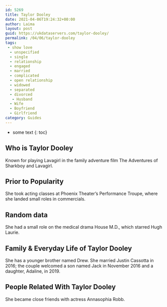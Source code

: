 ```yaml
---
id: 5269
title: Taylor Dooley
date: 2021-04-06T19:24:32+00:00
author: Laima
layout: post
guid: https://ukdataservers.com/taylor-dooley/
permalink: /04/06/taylor-dooley
tags:
 - show love
  - unspecified
  - single
  - relationship
  - engaged
  - married
  - complicated
  - open relationship
  - widowed
  - separated
  - divorced
   - Husband
  - Wife
  - Boyfriend
  - Girlfriend
category: Guides
---
```


* some text
{: toc}


## Who is Taylor Dooley
                  
                  
                  
Known for playing Lavagirl in the family adventure film The Adventures of Sharkboy and Lavagirl.
                  
              
            
              
            
                
                
                
## Prior to Popularity
                  
                  
                  
She took acting classes at Phoenix Theater&#8217;s Performance Troupe, where she landed small roles in commercials. 
                  
              
            
              
            
                
                
                
## Random data
                  
                  
                  
She had a small role on the medical drama House M.D., which starred Hugh Laurie.
                  
              
            
              
            
                
                
                
## Family & Everyday Life of Taylor Dooley
                  
                  
                  
She has a younger brother named Drew. She married Justin Cassotta in 2016; the couple welcomed a son named Jack in November 2016 and a daughter, Adaline, in 2019.
                  
              
            
              
            
                
                
                
## People Related With Taylor Dooley
                  
                  
                  
She became close friends with actress Annasophia Robb.
                  
              
            
              
            
                
              
            
              
              
            
            
              
            
          
          
          